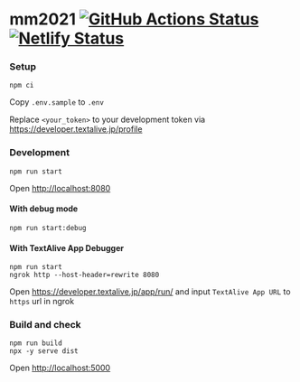 # mm2021 [![GitHub Actions Status](https://github.com/teardrop-tech/mm2021/actions/workflows/build.yml/badge.svg)](https://github.com/teardrop-tech/mm2021/actions) [![Netlify Status](https://api.netlify.com/api/v1/badges/501e0435-c297-4091-99d2-f60045463b61/deploy-status)](https://app.netlify.com/sites/teardrop-mm2021/deploys)

### Setup

```shell
npm ci
```

Copy `.env.sample` to `.env`

Replace `<your_token>` to your development token via <https://developer.textalive.jp/profile>

### Development

```shell
npm run start
```

Open <http://localhost:8080>

#### With debug mode

```shell
npm run start:debug
```

#### With TextAlive App Debugger

```shell
npm run start
ngrok http --host-header=rewrite 8080
```

Open <https://developer.textalive.jp/app/run/> and input `TextAlive App URL` to `https` url in ngrok

### Build and check

```shell
npm run build
npx -y serve dist
```

Open <http://localhost:5000>
